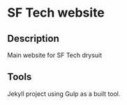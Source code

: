 # SF Tech website

## Description
Main website for SF Tech drysuit

## Tools
Jekyll project using Gulp as a built tool.